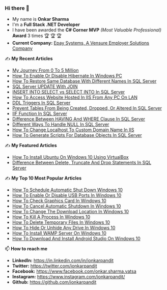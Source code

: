 ### Hi there 👋

<!--
**onkarvatsa/OnkarVatsa** is a ✨ _special_ ✨ repository because its `README.md` (this file) appears on your GitHub profile.

Here are some ideas to get you started:

- 🔭 I’m currently working on ...
- 🌱 I’m currently learning ...
- 👯 I’m looking to collaborate on ...
- 🤔 I’m looking for help with ...
- 💬 Ask me about ...
- 📫 How to reach me: ...
- 😄 Pronouns: ...
- ⚡ Fun fact: ...
-->

- My name is **Onkar Sharma**
- I'm a **Full Stack .NET Developer**
- I have been awarded the **C# Corner MVP** _(Most Valuable Professional)_ **Award** 3 times :trophy:	:trophy:	:trophy:	
- **Current Company:** [Epay Systems, A Vensure Employer Solutions Company](https://www.vensure.com/)

:writing_hand: **My Recent Articles**

- [My Journey From 0 To 5 Million](https://www.c-sharpcorner.com/article/my-journey-from-0-to-5-million/)
- [How To Enable Or Disable Hibernate In Windows PC](https://www.c-sharpcorner.com/article/how-to-enable-or-disable-hibernate-in-windows-pc/)
- [How To Restore Same Database With Different Names In SQL Server](https://www.c-sharpcorner.com/article/how-to-restore-same-database-with-different-names-in-sql-server/)
- [SQL Server UPDATE With JOIN](https://www.c-sharpcorner.com/article/update-and-join-in-sql-server/)
- [INSERT INTO SELECT vs SELECT INTO In SQL Server](https://www.c-sharpcorner.com/article/insert-into-select-vs-select-into-in-sql-server/)
- [How To Access Website Hosted In IIS From Any PC On LAN](https://www.c-sharpcorner.com/article/how-to-access-website-hosted-in-iis-from-any-pc-on-lan/)
- [DDL Triggers In SQL Server](https://www.c-sharpcorner.com/article/ddl-triggers-in-sql-server/)
- [Prevent Tables From Being Created, Dropped, Or Altered In SQL Server](https://www.c-sharpcorner.com/article/prevent-tables-from-being-created-dropped-or-altered-in-sql-server/)
- [IIF Function In SQL Server](https://www.c-sharpcorner.com/article/iff-function-in-sql-server/)
- [Difference Between HAVING And WHERE Clause In SQL Server](https://www.c-sharpcorner.com/article/difference-between-having-and-where-clause-in-sql-server/)
- [Different Ways To Handle NULL In SQL Server](https://www.c-sharpcorner.com/article/different-ways-to-handle-null-in-sql-server/)
- [How To Change Localhost To Custom Domain Name In IIS](https://www.c-sharpcorner.com/article/how-to-change-localhost-to-custom-domain-name-in-iis/)
- [How To Generate Scripts For Database Objects In SQL Server](https://www.c-sharpcorner.com/article/how-to-generate-scripts-for-database-objects-in-sql-server/)

:writing_hand: **My Featured Articles**

- [How To Install Ubuntu On Windows 10 Using VirtualBox](https://www.c-sharpcorner.com/article/how-to-install-ubuntu-on-windows-10-using-virtualbox/)
- [Difference Between Delete, Truncate And Drop Statements In SQL Server](https://www.c-sharpcorner.com/article/difference-between-delete-truncate-and-drop-statements-in-sql-server/)

:writing_hand: **My Top 10 Most Popular Articles**

- [How To Schedule Automatic Shut Down Windows 10](https://www.c-sharpcorner.com/article/how-to-schedule-automatic-shut-down-in-windows-10/)
- [How To Enable Or Disable USB Ports In Windows 10](https://www.c-sharpcorner.com/article/how-to-enable-usb-port-in-windows-10/)
- [How To Check Graphics Card In Windows 10](https://www.c-sharpcorner.com/article/how-to-check-graphics-card-in-windows-10/)
- [How To Cancel Automatic Shutdown In Windows 10](https://www.c-sharpcorner.com/article/how-to-cancel-automatic-shutdown-in-windows-10/)
- [How To Change The Download Location In Windows 10](https://www.c-sharpcorner.com/article/how-to-change-the-download-location-in-windows-10/)
- [How To Kill A Process In Windows 10](https://www.c-sharpcorner.com/article/how-to-kill-a-process-in-windows-10/)
- [How To Delete Temporary Files In Windows 10](https://www.c-sharpcorner.com/article/how-to-delete-temporary-files-in-windows-10/)
- [How To Hide Or Unhide Any Drive In Windows 10](https://www.c-sharpcorner.com/article/how-to-hide/)
- [How To Install WAMP Server On Windows 10](https://www.c-sharpcorner.com/article/how-to-install-wamp-server-in-windows-10/)
- [How To Download And Install Android Studio On Windows 10](https://www.c-sharpcorner.com/article/how-to-download-and-install-android-studio-in-windows-10/)

📫 **How to reach me**

- **LinkedIn:** https://in.linkedin.com/in/ionkarpandit
- **Twitter:** https://twitter.com/ionkarpandit
- **Facebook:** https://www.facebook.com/onkar.sharma.vatsa
- **Instagram:** https://www.instagram.com/ionkarpandit/
- **Github:** https://github.com/ionkarpandit
